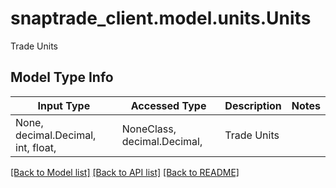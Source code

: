 # snaptrade_client.model.units.Units

Trade Units

## Model Type Info
Input Type | Accessed Type | Description | Notes
------------ | ------------- | ------------- | -------------
None, decimal.Decimal, int, float,  | NoneClass, decimal.Decimal,  | Trade Units | 

[[Back to Model list]](../../README.md#documentation-for-models) [[Back to API list]](../../README.md#documentation-for-api-endpoints) [[Back to README]](../../README.md)

